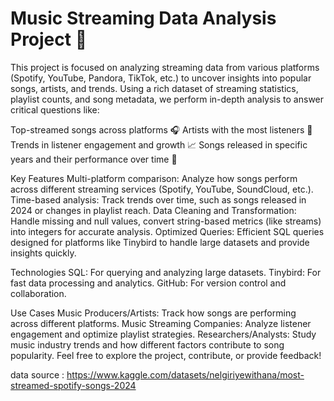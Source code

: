 # Music Streaming Data Analysis Project 🎵
This project is focused on analyzing streaming data from various platforms (Spotify, YouTube, Pandora, TikTok, etc.) to uncover insights into popular songs, artists, and trends. Using a rich dataset of streaming statistics, playlist counts, and song metadata, we perform in-depth analysis to answer critical questions like:

Top-streamed songs across platforms 🎧
Artists with the most listeners 🎤
Trends in listener engagement and growth 📈
Songs released in specific years and their performance over time 📅

Key Features
Multi-platform comparison: Analyze how songs perform across different streaming services (Spotify, YouTube, SoundCloud, etc.).
Time-based analysis: Track trends over time, such as songs released in 2024 or changes in playlist reach.
Data Cleaning and Transformation: Handle missing and null values, convert string-based metrics (like streams) into integers for accurate analysis.
Optimized Queries: Efficient SQL queries designed for platforms like Tinybird to handle large datasets and provide insights quickly.

Technologies
SQL: For querying and analyzing large datasets.
Tinybird: For fast data processing and analytics.
GitHub: For version control and collaboration.

Use Cases
Music Producers/Artists: Track how songs are performing across different platforms.
Music Streaming Companies: Analyze listener engagement and optimize playlist strategies.
Researchers/Analysts: Study music industry trends and how different factors contribute to song popularity.
Feel free to explore the project, contribute, or provide feedback!

data source : https://www.kaggle.com/datasets/nelgiriyewithana/most-streamed-spotify-songs-2024

